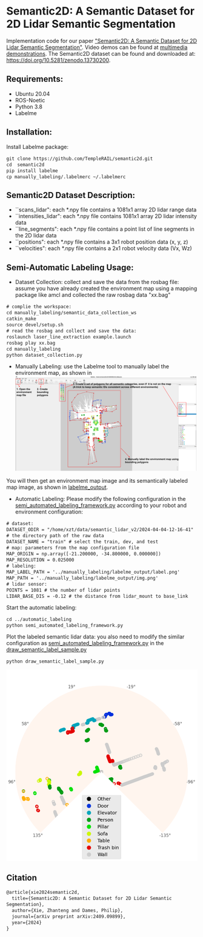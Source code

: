# Semantic2D: A Semantic Dataset for 2D Lidar Semantic Segmentation
Implementation code for our paper ["Semantic2D: A Semantic Dataset for 2D Lidar Semantic Segmentation"](https://arxiv.org/pdf/2409.09899). 
Video demos can be found at [multimedia demonstrations](https://youtu.be/a6Xl00loInY).
The Semantic2D dataset can be found and downloaded at: https://doi.org/10.5281/zenodo.13730200. 

## Requirements:
* Ubuntu 20.04
* ROS-Noetic
* Python 3.8
* Labelme 

## Installation:
Install Labelme package: 
```
git clone https://github.com/TempleRAIL/semantic2d.git
cd  semantic2d
pip install labelme
cp manually_labeling/.labelmerc ~/.labelmerc
```
## Semantic2D Dataset Description:
* ``scans_lidar": each *.npy file contains a 1081x1 array 2D lidar range data
* ``intensities_lidar": each *.npy file contains 1081x1 array 2D lidar intensity data
* ``line_segments": each *.npy file contains a point list of line segments in the 2D lidar data
* ``positions": each *.npy file contains a 3x1 robot position data (x, y, z)
* ``velocities": each *.npy file contains a 2x1 robot velocity data (Vx, Wz)

## Semi-Automatic Labeling Usage: 
*  Dataset Collection: collect and save the data from the rosbag file: assume you have already created the environment map using a mapping package like amcl and collected the raw rosbag data "xx.bag" 
```
# complie the workspace:
cd manually_labeling/semantic_data_collection_ws
catkin_make
source devel/setup.sh
# read the rosbag and collect and save the data:
roslaunch laser_line_extraction example.launch
rosbag play xx.bag
cd manually_labeling
python dataset_collection.py
```

*  Manually Labeling: use the Labelme tool to manually label the environment map, as shown in 
![Labelme example](./manually_labeling/labelme_example.svg "labelme_example") 

You will then get an environment map image and its semantically labeled map image, as shown in [labelme_output](./manually_labeling/labelme_output).

*  Automatic Labeling: 
Please modify the following configuration in the [semi_automated_labeling_framework.py](./automatic_labeling/semi_automated_labeling_framework.y) according to your robot and environment configuration:
```
# dataset: 
DATASET_ODIR = "/home/xzt/data/semantic_lidar_v2/2024-04-04-12-16-41"  # the directory path of the raw data
DATASET_NAME = "train" # select the train, dev, and test 
# map: parameters from the map configuration file
MAP_ORIGIN = np.array([-21.200000, -34.800000, 0.000000]) 
MAP_RESOLUTION = 0.025000
# labeling:
MAP_LABEL_PATH = '../manually_labeling/labelme_output/label.png'
MAP_PATH = '../manually_labeling/labelme_output/img.png'
# lidar sensor:
POINTS = 1081 # the number of lidar points
LIDAR_BASE_DIS = -0.12 # the distance from lidar_mount to base_link
```

Start the automatic labeling:
```
cd ../automatic_labeling
python semi_automated_labeling_framework.py
```

Plot the labeled semantic lidar data: you also need to modify the similar configuration as [semi_automated_labeling_framework.py](./automatic_labeling/semi_automated_labeling_framework.y) in the [draw_semantic_label_sample.py](./automatic_labeling/draw_semantic_label_sample.y) 
```
python draw_semantic_label_sample.py
```
![semantic_lidar_data](demos/semantic_lidar_data_2000.png "semantic_lidar_data_2000") 



## Citation
```
@article{xie2024semantic2d,
  title={Semantic2D: A Semantic Dataset for 2D Lidar Semantic Segmentation},
  author={Xie, Zhanteng and Dames, Philip},
  journal={arXiv preprint arXiv:2409.09899},
  year={2024}
}
```